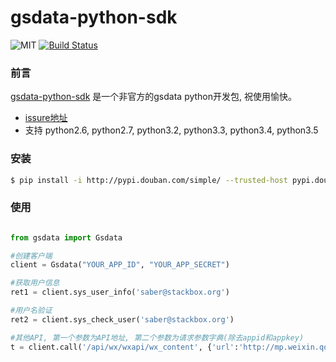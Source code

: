 # gsdata-python-sdk

![MIT](https://img.shields.io/npm/l/express.svg)  [![Build Status](https://travis-ci.org/superalsrk/gsdata-python-sdk.svg?branch=master&v=11)](https://travis-ci.org/superalsrk/gsdata-python-sdk)


### 前言

[gsdata-python-sdk](http://github.com/superalsrk/gsdata-python-sdk) 是一个非官方的gsdata python开发包, 祝使用愉快。

+ [issure地址](https://github.com/superalsrk/gsdata-python-sdk)
+ 支持 python2.6, python2.7, python3.2, python3.3, python3.4, python3.5

### 安装

```bash
$ pip install -i http://pypi.douban.com/simple/ --trusted-host pypi.douban.com gsdata
```

### 使用

```python

from gsdata import Gsdata

#创建客户端
client = Gsdata("YOUR_APP_ID", "YOUR_APP_SECRET")

#获取用户信息
ret1 = client.sys_user_info('saber@stackbox.org')

#用户名验证
ret2 = client.sys_check_user('saber@stackbox.org')

#其他API, 第一个参数为API地址, 第二个参数为请求参数字典(除去appid和appkey)
t = client.call('/api/wx/wxapi/wx_content', {'url':'http://mp.weixin.qq.com/s?__biz=MzAxOTEyMDI1MQ==&mid=400950548&idx=3&sn=cca852f541f93c53633a4e0069230313&3rd=MzA3MDU4NTYzMw==&scene=6#rd'})
		
```



